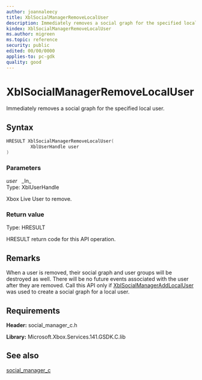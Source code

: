 ```yaml
---
author: joannaleecy
title: XblSocialManagerRemoveLocalUser
description: Immediately removes a social graph for the specified local user.
kindex: XblSocialManagerRemoveLocalUser
ms.author: migreen
ms.topic: reference
security: public
edited: 00/00/0000
applies-to: pc-gdk
quality: good
---
```


# XblSocialManagerRemoveLocalUser  

Immediately removes a social graph for the specified local user.  

## Syntax  
  
```cpp
HRESULT XblSocialManagerRemoveLocalUser(  
         XblUserHandle user  
)  
```  
  
### Parameters  
  
*user* &nbsp;&nbsp;\_In\_  
Type: XblUserHandle  
  
Xbox Live User to remove.  
  
  
### Return value  
Type: HRESULT
  
HRESULT return code for this API operation.
  
## Remarks  
  
When a user is removed, their social graph and user groups will be destroyed as well. There will be no future events associated with the user after they are removed. Call this API only if [XblSocialManagerAddLocalUser](xblsocialmanageraddlocaluser.md) was used to create a social graph for a local user.
  
## Requirements  
  
**Header:** social_manager_c.h
  
**Library:** Microsoft.Xbox.Services.141.GSDK.C.lib
  
## See also  
[social_manager_c](../social_manager_c_members.md)  
  
  
